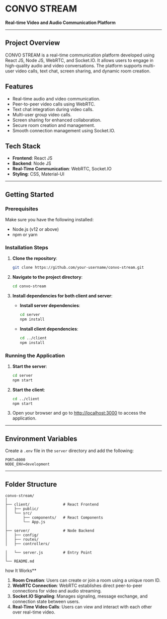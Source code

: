 
# **CONVO STREAM**

**Real-time Video and Audio Communication Platform**

---

## **Project Overview**
CONVO STREAM is a real-time communication platform developed using React JS, Node JS, WebRTC, and Socket.IO. It allows users to engage in high-quality audio and video conversations. The platform supports multi-user video calls, text chat, screen sharing, and dynamic room creation.

## **Features**
- Real-time audio and video communication.
- Peer-to-peer video calls using WebRTC.
- Text chat integration during video calls.
- Multi-user group video calls.
- Screen sharing for enhanced collaboration.
- Secure room creation and management.
- Smooth connection management using Socket.IO.

## **Tech Stack**
- **Frontend**: React JS
- **Backend**: Node JS
- **Real-Time Communication**: WebRTC, Socket.IO
- **Styling**: CSS, Material-UI

---

## **Getting Started**

### **Prerequisites**
Make sure you have the following installed:
- Node.js (v12 or above)
- npm or yarn

### **Installation Steps**
1. **Clone the repository**:
   ```bash
   git clone https://github.com/your-username/convo-stream.git
   ```

2. **Navigate to the project directory**:
   ```bash
   cd convo-stream
   ```

3. **Install dependencies for both client and server**:

   - **Install server dependencies**:
     ```bash
     cd server
     npm install
     ```

   - **Install client dependencies**:
     ```bash
     cd ../client
     npm install
     ```

### **Running the Application**

1. **Start the server**:
   ```bash
   cd server
   npm start
   ```

2. **Start the client**:
   ```bash
   cd ../client
   npm start
   ```

3. Open your browser and go to [http://localhost:3000](http://localhost:3000) to access the application.

---

## **Environment Variables**
Create a `.env` file in the `server` directory and add the following:

```
PORT=8000
NODE_ENV=development
```

---

## **Folder Structure**
```
convo-stream/
│
├── client/               # React Frontend
│   ├── public/
│   └── src/
│       ├── components/   # React Components
│       └── App.js
│
├── server/               # Node Backend
│   ├── config/
│   ├── routes/
│   ├── controllers/

│   └── server.js         # Entry Point
│
└── README.md
```
how It Works**
1. **Room Creation**: Users can create or join a room using a unique room ID.
2. **WebRTC Connection**: WebRTC establishes direct peer-to-peer connections for video and audio streaming.
3. **Socket.IO Signaling**: Manages signaling, message exchange, and connection state between users.
4. **Real-Time Video Calls**: Users can view and interact with each other over real-time video.


